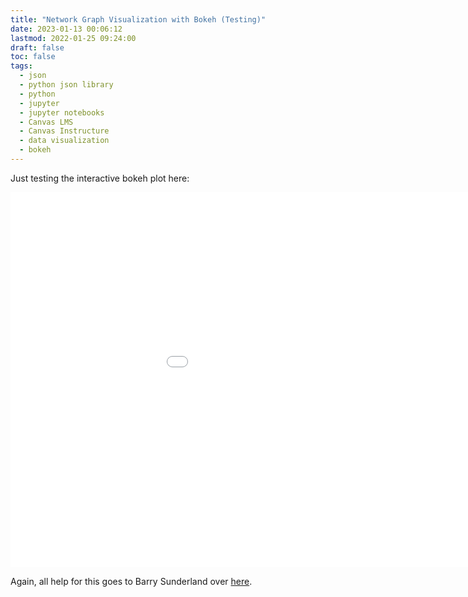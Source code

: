 ```yaml
---
title: "Network Graph Visualization with Bokeh (Testing)"
date: 2023-01-13 00:06:12
lastmod: 2022-01-25 09:24:00
draft: false
toc: false
tags:
  - json
  - python json library
  - python
  - jupyter
  - jupyter notebooks
  - Canvas LMS
  - Canvas Instructure
  - data visualization
  - bokeh
---
```


Just testing the interactive bokeh plot here:

<div>
<embed
       type="text/html"
       src="/images/imgforblogposts/post_29/test_plot.html"
       width="1100"
       height="600"
       >
</embed>
</div>

Again, all help for this goes to Barry Sunderland over [here](https://barrysunderland.com/blog/embedding-bokeh-plots.html#static-bokeh-as-a-static-file).
